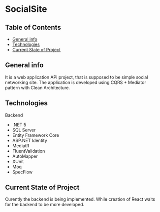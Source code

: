 # SocialSite
 
## Table of Contents

* [General info](#general-info)
* [Technologies](#technologies)
* [Current State of Project](#current-state-of-project)

## General info
It is a web application API project, that is supposed to be simple social networking site.
The application is developed using CQRS + Mediator pattern with Clean Architecture.

## Technologies
Backend
* .NET 5
* SQL Server
* Entity Framework Core
* ASP.NET Identity
* MediatR
* FluentValidation
* AutoMapper
* XUnit
* Moq
* SpecFlow

## Current State of Project
Curently the backend is being implemented. While creation of React waits for the backend to be more developed.

